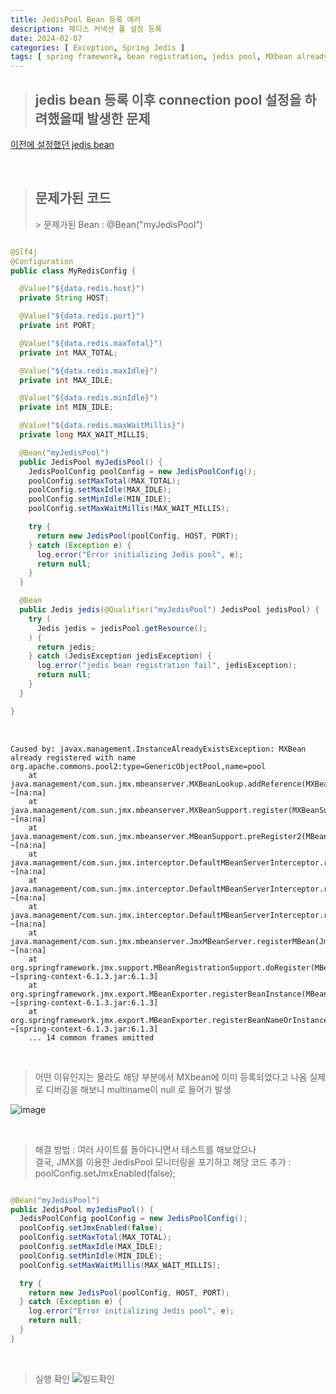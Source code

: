 ```yaml
---
title: JedisPool Bean 등록 에러
description: 제디스 커넥션 풀 설정 등록
date: 2024-02-07
categories: [ Exception, Spring Jedis ]
tags: [ spring framework, bean registration, jedis pool, MXbean already ]    # TAG는 반드시 소문자로 이루어져야함!
---
```


> <h2> jedis bean 등록 이후 connection pool 설정을 하려했을때 발생한 문제 </h2>

[이전에 설정했던 jedis bean](https://angrypig123.github.io/posts/spring_jedis/)

<br>

> <h2> 문제가된 코드 </h2>
>>  문제가된 Bean : @Bean("myJedisPool")

```java

@Slf4j
@Configuration
public class MyRedisConfig {

  @Value("${data.redis.host}")
  private String HOST;

  @Value("${data.redis.port}")
  private int PORT;

  @Value("${data.redis.maxTotal}")
  private int MAX_TOTAL;

  @Value("${data.redis.maxIdle}")
  private int MAX_IDLE;

  @Value("${data.redis.minIdle}")
  private int MIN_IDLE;

  @Value("${data.redis.maxWaitMillis}")
  private long MAX_WAIT_MILLIS;

  @Bean("myJedisPool")
  public JedisPool myJedisPool() {
    JedisPoolConfig poolConfig = new JedisPoolConfig();
    poolConfig.setMaxTotal(MAX_TOTAL);
    poolConfig.setMaxIdle(MAX_IDLE);
    poolConfig.setMinIdle(MIN_IDLE);
    poolConfig.setMaxWaitMillis(MAX_WAIT_MILLIS);

    try {
      return new JedisPool(poolConfig, HOST, PORT);
    } catch (Exception e) {
      log.error("Error initializing Jedis pool", e);
      return null;
    }
  }

  @Bean
  public Jedis jedis(@Qualifier("myJedisPool") JedisPool jedisPool) {
    try (
      Jedis jedis = jedisPool.getResource();
    ) {
      return jedis;
    } catch (JedisException jedisException) {
      log.error("jedis bean registration fail", jedisException);
      return null;
    }
  }

}

```

<br>

```text
Caused by: javax.management.InstanceAlreadyExistsException: MXBean already registered with name org.apache.commons.pool2:type=GenericObjectPool,name=pool
	at java.management/com.sun.jmx.mbeanserver.MXBeanLookup.addReference(MXBeanLookup.java:152) ~[na:na]
	at java.management/com.sun.jmx.mbeanserver.MXBeanSupport.register(MXBeanSupport.java:160) ~[na:na]
	at java.management/com.sun.jmx.mbeanserver.MBeanSupport.preRegister2(MBeanSupport.java:173) ~[na:na]
	at java.management/com.sun.jmx.interceptor.DefaultMBeanServerInterceptor.registerDynamicMBean(DefaultMBeanServerInterceptor.java:924) ~[na:na]
	at java.management/com.sun.jmx.interceptor.DefaultMBeanServerInterceptor.registerObject(DefaultMBeanServerInterceptor.java:895) ~[na:na]
	at java.management/com.sun.jmx.interceptor.DefaultMBeanServerInterceptor.registerMBean(DefaultMBeanServerInterceptor.java:320) ~[na:na]
	at java.management/com.sun.jmx.mbeanserver.JmxMBeanServer.registerMBean(JmxMBeanServer.java:523) ~[na:na]
	at org.springframework.jmx.support.MBeanRegistrationSupport.doRegister(MBeanRegistrationSupport.java:138) ~[spring-context-6.1.3.jar:6.1.3]
	at org.springframework.jmx.export.MBeanExporter.registerBeanInstance(MBeanExporter.java:687) ~[spring-context-6.1.3.jar:6.1.3]
	at org.springframework.jmx.export.MBeanExporter.registerBeanNameOrInstance(MBeanExporter.java:631) ~[spring-context-6.1.3.jar:6.1.3]
	... 14 common frames omitted
```

<br>

> 어떤 이유인지는 몰라도 해당 부분에서 MXbean에 이미 등록되었다고 나옴
> 실제로 디버깅을 해보니 multiname이 null 로 들어가 발생

![image](https://github.com/AngryPig123/angrypig123.github.io/assets/86225268/2462161d-c456-4760-abe5-91b43706d63b)

<br>

> 해결 방법 : 여러 사이트를 돌아다니면서 테스트를 해보았으나 <br>
> 결국, JMX를 이용한 JedisPool 모니터링을 포기하고 해당 코드 추가 : poolConfig.setJmxEnabled(false);

```java

@Bean("myJedisPool")
public JedisPool myJedisPool() {
  JedisPoolConfig poolConfig = new JedisPoolConfig();
  poolConfig.setJmxEnabled(false);
  poolConfig.setMaxTotal(MAX_TOTAL);
  poolConfig.setMaxIdle(MAX_IDLE);
  poolConfig.setMinIdle(MIN_IDLE);
  poolConfig.setMaxWaitMillis(MAX_WAIT_MILLIS);

  try {
    return new JedisPool(poolConfig, HOST, PORT);
  } catch (Exception e) {
    log.error("Error initializing Jedis pool", e);
    return null;
  }
}
```

<br>

> 실행 확인
![빌드확인](https://github.com/AngryPig123/angrypig123.github.io/assets/86225268/05cfe0e4-f3b4-409a-9819-69de6fbe417f)
